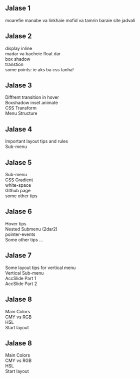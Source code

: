 
<h2>Jalase 1</h2>
moarefie manabe va linkhaie mofid va tamrin baraie site jadvali
<h2>Jalase 2</h2>
display inline<br />
madar va bacheie float dar<br />
box shadow<br />
transtion<br />
some points: ie aks ba css tanha!
<h2>Jalase 3</h2>
Diffrent transition in hover<br />
Boxshadow inset animate<br />
CSS Transform<br />
Menu Structure<br />
<h2>Jalase 4</h2>
Important layout tips and rules<br />
Sub-menu
<h2>Jalase 5</h2>
Sub-menu<br />
CSS Gradient<br />
white-space<br />
Github page<br />
some other tips<br />
<h2>Jalase 6</h2>
Hover tips<br />
Nested Submenu (2dar2)<br />
pointer-events<br />
Some other tips ...<br />
<h2>Jalase 7</h2>
Some layout tips for vertical menu<br />
Vertical Sub-menu<br />
AccSlide Part 1<br />
AccSlide Part 2<br />
<h2>Jalase 8</h2>
Main Colors<br />
CMY vs RGB<br />
HSL<br />
Start layout<br />
<h2>Jalase 8</h2>
Main Colors<br />
CMY vs RGB<br />
HSL<br />
Start layout<br />